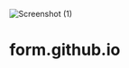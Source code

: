 ![Screenshot (1)](https://user-images.githubusercontent.com/111347578/207254679-d07c77ef-fba0-4bfb-9812-150b6ab99f8c.png)
# form.github.io
